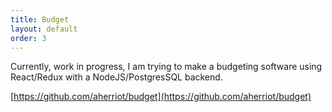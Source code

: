 ```yaml
---
title: Budget
layout: default
order: 3
---
```


Currently, work in progress, I am trying to make a budgeting software using React/Redux with a NodeJS/PostgresSQL backend.

[https://github.com/aherriot/budget](https://github.com/aherriot/budget)
